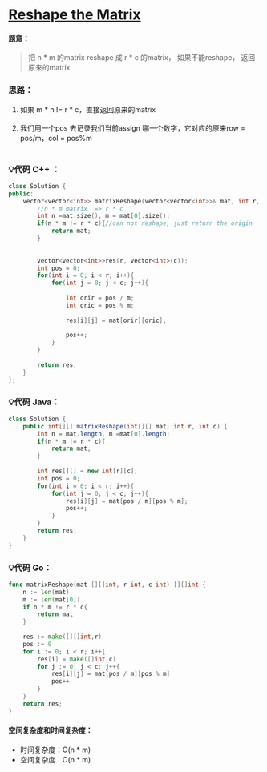 



# [Reshape the Matrix](https://leetcode.com/explore/featured/card/july-leetcoding-challenge-2021/608/week-1-july-1st-july-7th/3803/)




#### 题意：
> 把 n * m 的matrix reshape 成 r * c 的matrix， 如果不能reshape， 返回原来的matrix





### 思路：
1. 如果 m * n != r * c，直接返回原来的matrix<br/><br/>
2. 我们用一个pos 去记录我们当前assign 哪一个数字，它对应的原来row = pos/m，col = pos%m  <br/><br/>







### :bulb:代码 C++ ：
```c++
class Solution {
public:
    vector<vector<int>> matrixReshape(vector<vector<int>>& mat, int r, int c) {
        //n * m matrix  => r * c
        int n =mat.size(), m = mat[0].size();
        if(n * m != r * c){//can not reshape, just return the origin 
            return mat;
        }
        
        
        vector<vector<int>>res(r, vector<int>(c));
        int pos = 0;
        for(int i = 0; i < r; i++){
            for(int j = 0; j < c; j++){
                
                int orir = pos / m;
                int oric = pos % m;
                
                res[i][j] = mat[orir][oric];
                
                pos++;
            }
        }
        
        return res;
    }
};
```

### :bulb:代码 Java：
```java
class Solution {
    public int[][] matrixReshape(int[][] mat, int r, int c) {
        int n = mat.length, m =mat[0].length;
        if(n * m != r * c){
            return mat;
        }
        
        int res[][] = new int[r][c];
        int pos = 0;
        for(int i = 0; i < r; i++){
            for(int j = 0; j < c; j++){
                res[i][j] = mat[pos / m][pos % m];
                pos++;
            }
        }
        return res;
    }
}
```

### :bulb:代码 Go：
```go
func matrixReshape(mat [][]int, r int, c int) [][]int {
    n := len(mat)
    m := len(mat[0])
    if n * m != r * c{
        return mat
    }
    
    res := make([][]int,r)
    pos := 0
    for i := 0; i < r; i++{
        res[i] = make([]int,c)
        for j := 0; j < c; j++{
            res[i][j] = mat[pos / m][pos % m]
            pos++
        }
    }
    return res;
}
```

#### 空间复杂度和时间复杂度：
  - 时间复杂度：O(n * m)
  - 空间复杂度：O(n * m)
<br/><br/>







